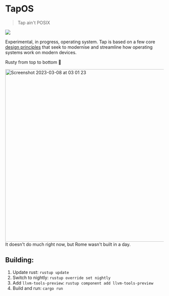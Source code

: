 # TapOS
> Tap ain't POSIX

![](https://img.shields.io/github/actions/workflow/status/IsaacMarovitz/tap_os/build.yml?style=for-the-badge)

Experimental, in progress, operating system. Tap is based on a few core [design principles](https://isaacmarovitz.notion.site/TapOS-d00529f1697445fba412a0ebed03f3a8) that seek to modernise and streamline how operating systems work on modern devices.

Rusty from top to bottom 🦀

<img width="550" alt="Screenshot 2023-03-08 at 03 01 23" src="https://user-images.githubusercontent.com/42140194/223608935-4c116905-8eb9-4619-844c-93da76da4efc.png">
It doesn't do much right now, but Rome wasn't built in a day.


<h2>Building:</h2>

1. Update rust: `rustup update`
2. Switch to nightly: `rustup override set nightly`
3. Add `llvm-tools-preview`: `rustup component add llvm-tools-preview`
4. Build and run: `cargo run`
